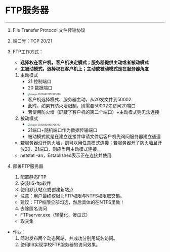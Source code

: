 # FTP服务器

---

1. File Transfer Protocol 文件传输协议

2. 端口号：TCP 20/21

3. FTP工作方式：

   * **选择权在客户机，客户机决定模式；服务器提供主动或者被动模式**
   * **主被动模式，选择权在客户机上；主动或被动模式是在服务器角度**

   1. 主动模式
      * 21 控制端口
      * 20 数据端口
      * <img src="./qmfgwhloanqrxtxibiji/SavedPics/ch12-FTP服务器/image-20200428102845290.png" alt="image-20200428102845290" style="zoom:50%;" />
      * 客户机选择模式、服务器主动，从20发文件到50002
      * 此时，如果有防火墙限制，则需要50002先访问20端口
      * 若使用防火墙（屏蔽了客户机的第二个端口）+主动模式则无法连接
   2. 被动模式
      *  <img src="./qmfgwhloanqrxtxibiji/SavedPics/ch12-FTP服务器/image-20200428103726232.png" alt="image-20200428103726232" style="zoom:50%;" />
      * 21端口+随机端口作为数据传输端口
      * 被动模式就是在建立连接并申请文件后客户机先询问服务器建立通道

   * 若服务器没开防火墙，则可以用任意模式连接；若服务器开了防火墙且开放20、21端口，则应当用主动模式连接。
   * netstat -an，Established表示正在连接并使用

4. 部署FTP服务器

   1. 配置静态FTP
   2. 安装IIS-ftp软件
   3. 使用默认站点或创建新站点

   * 注意：用户最终权限为FTP权限与NTFS权限取交集。
   * 建议：FTP权限全部勾选，然后具体的在NTFS里做！

   4. 去除匿名访问

   * FTPserver.exe（轻量化、傻瓜式）
   * 取交集

* 作业：
  1. 同时发布两个动态网站，并成功分别用域名访问。
  2. 使用IIS实现学校FTP服务器的访问效果。